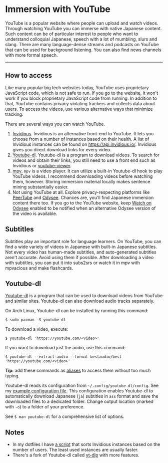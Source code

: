 # Immersion with YouTube

YouTube is a popular website where people can upload and watch videos.
Through watching YouTube you can immerse with native Japanese content.
Such content can be of particular interest to people
who want to understand colloquial Japanese,
speech with a lot of mumbling, slurs and slang.
There are many language-dense streams and podcasts on YouTube
that can be used for background listening.
You can also find news channels with more formal speech.

****

## How to access

Like many popular big tech websites today,
YouTube uses proprietary JavaScript code, which is not safe to run.
If you go to the website, it won't work if you block proprietary JavaScript code from running.
In addition to that, YouTube contains privacy violating trackers and collects data about users.
To access the videos, use various alternative ways that minimize tracking.

There are several ways you can watch YouTube.

1) [Invidious](https://github.com/iv-org/invidious).
Invidious is an alternative front-end to YouTube.
It lets you choose from a number of instances based on their health.
A list of Invidious instances can be found on https://api.invidious.io/.
Invidious gives you direct download links for every video.
2) [Youtube-dl](https://wiki.archlinux.org/index.php/Youtube-dl).
Youtube-dl is a program to download videos.
To search for videos and obtain their links,
you still need to use a front end such as Invidious or
[youtube-viewer](https://github.com/trizen/youtube-viewer).
3) [mpv](https://wiki.archlinux.org/title/Mpv).
`mpv` is a video player.
It can utilize a built-in Youtube-dl hook to play YouTube videos.
I recommend downloading videos before watching them, however.
Storing immersion material locally makes sentence mining substantially easier.
4) Not using YouTube at all.
Explore privacy-respecting platforms
like [PeerTube](https://joinpeertube.org/) and [Odysee](https://odysee.com/).
Chances are, you'll find Japanese immersion content there too.
If you go to the YouTube website, keep
[Watch on Odysee](https://github.com/kodxana/Watch-on-Odysee)
enabled to be notified when an alternative Odysee version of the video is available.

## Subtitles

Subtitles play an important role for language learners.
On YouTube, you can find a wide variety of videos in Japanese with built-in Japanese subtitles.
Not every video has human-made subtitles, and auto-generated subtitles aren't accurate.
Avoid using them if possible.
After downloading a video with subtitles,
you can put it into subs2srs
or watch it in mpv with mpvacious and make flashcards.

## Youtube-dl

[Youtube-dl](https://wiki.archlinux.org/index.php/Youtube-dl)
is a program
that can be used to download videos from YouTube and similar sites.
Youtube-dl can also download audio tracks separately.

On Arch Linux, Youtube-dl can be installed by running this command:

```
$ sudo pacman -S youtube-dl
```

To download a video, execute:

```
$ youtube-dl 'https://youtube.com/<video>'
```

If you want to download just the audio, use this command:

```
$ youtube-dl --extract-audio --format bestaudio/best 'https://youtube.com/<video>'
```

**Tip:** add these commands as
[aliases](https://askubuntu.com/questions/17536/how-do-i-create-a-permanent-bash-alias)
to access them without too much typing.

Youtube-dl reads its configuration from `~/.config/youtube-dl/config`.
See my
[example configuration file](https://github.com/tatsumoto-ren/dotfiles/blob/main/.config/youtube-dl/config).
This configuration enables Youtube-dl to automatically download
Japanese (`ja`) subtitles in `ass` format
and save the downloaded files to a dedicated folder.
Change output location (marked with `-o`) to a folder of your preference.

See `$ man youtube-dl` for a comprehensive list of options.

## Notes

* In my dotfiles I have
[a script](https://github.com/tatsumoto-ren/dotfiles/blob/main/.local/bin/rank_invidious_instances)
that sorts Invidious instances based on the number of users.
The least used instances are usually faster.
* There's a fork of Youtube-dl called [yt-dlp](https://github.com/yt-dlp/yt-dlp) with more features.
